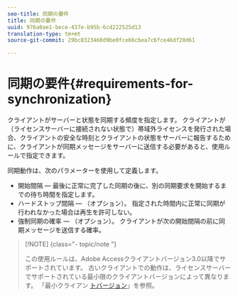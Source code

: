```yaml
---
seo-title: 同期の要件
title: 同期の要件
uuid: 976a0ae1-bece-437e-b95b-6cd222525d13
translation-type: tm+mt
source-git-commit: 29bc8323460d9be0fce66cbea7c6fce46df20d61

---
```



# 同期の要件{#requirements-for-synchronization}

クライアントがサーバーと状態を同期する頻度を指定します。 クライアントが（ライセンスサーバーに接続されない状態で）帯域外ライセンスを発行された場合、クライアントの安全な時刻とクライアントの状態をサーバーに報告するために、クライアントが同期メッセージをサーバーに送信する必要があると、使用ルールで指定できます。

同期動作は、次のパラメーターを使用して定義します。

* 開始間隔 — 最後に正常に完了した同期の後に、別の同期要求を開始するまでの待ち時間を指定します。
* ハードストップ間隔 — （オプション）。 指定された時間内に正常に同期が行われなかった場合は再生を許可しない。
* 強制同期の確率 — （オプション）。 クライアントが次の開始間隔の前に同期メッセージを送信する確率。

>[!NOTE] {class=&quot;- topic/note &quot;}
>
>この使用ルールは、Adobe Accessクライアントバージョン3.0以降でサポートされています。 古いクライアントでの動作は、ライセンスサーバーでサポートされている最小限のクライアントバージョンによって異なります。 「最小クライアン [トバージョン](../../../aaxs-protecting-content/content-implementing-the-license-server/content-handling-license-reqs/content-minimum-client-version.md)」を参照。

